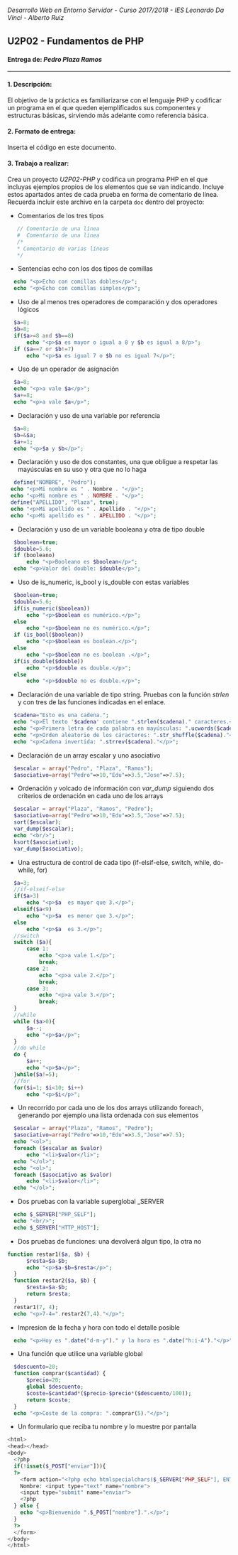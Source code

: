 ###### *Desarrollo Web en Entorno Servidor - Curso 2017/2018 - IES Leonardo Da Vinci - Alberto Ruiz*
## U2P02 - Fundamentos de PHP
#### Entrega de: *Pedro Plaza Ramos*
----
#### 1. Descripción:

El objetivo de la práctica es familiarizarse con el lenguaje PHP y codificar un programa en el que queden ejemplificados sus componentes y estructuras básicas, sirviendo más adelante como referencia básica.

#### 2. Formato de entrega:

Inserta el código en este documento.

#### 3. Trabajo a realizar:

Crea un proyecto *U2P02-PHP* y codifica un programa PHP en el que incluyas ejemplos propios de los elementos que se van indicando. Incluye estos apartados antes de cada prueba en forma de comentario de línea. Recuerda incluir este archivo en la carpeta `doc` dentro del proyecto:

* Comentarios de los tres tipos
 ```PHP
    // Comentario de una línea
    #  Comentario de una línea
    /*
    * Comentario de varias líneas
    */
 ```
* Sentencias echo con los dos tipos de comillas
```PHP
  echo "<p>Echo con comillas dobles</p>";
  echo "<p>Echo con comillas simples</p>";
```
* Uso de al menos tres operadores de comparación y dos operadores lógicos
```PHP
  $a=8;
  $b=8;
  if($a>=8 and $b==8)
      echo "<p>$a es mayor o igual a 8 y $b es igual a 8/p>";
  if ($a==7 or $b!=7)
      echo "<p>$a es igual 7 o $b no es igual 7</p>";
```
* Uso de un operador de asignación
```PHP
  $a=8;
  echo "<p>a vale $a</p>";
  $a+=8;
  echo "<p>a vale $a</p>";
```
* Declaración y uso de una variable por referencia
```PHP
  $a=8;
  $b=&$a;
  $a+=1;
  echo "<p>$a y $b</p>";
```
* Declaración y uso de dos constantes, una que obligue a respetar las mayúsculas en su uso y otra que no lo haga
```PHP
  define("NOMBRE", "Pedro");
 echo "<p>Mi nombre es " . Nombre . "</p>";
 echo "<p>Mi nombre es " . NOMBRE . "</p>";
 define("APELLIDO", "Plaza", true);
 echo "<p>Mi apellido es " . Apellido . "</p>";
 echo "<p>Mi apellido es " . APELLIDO . "</p>";
```
* Declaración y uso de un variable booleana y otra de tipo double
```PHP
  $boolean=true;
  $double=5.6;
  if (booleano)
      echo "<p>Booleano es $boolean</p>";
  echo "<p>Valor del double: $double</p>";
```
* Uso de is_numeric, is_bool y is_double con estas variables
```PHP
  $boolean=true;
  $double=5.6;
  if(is_numeric($boolean))
      echo "<p>$boolean es numérico.</p>";
  else
      echo "<p>$boolean no es numérico.</p>";
  if (is_bool($boolean))
      echo "<p>$boolean es boolean.</p>";
  else
      echo "<p>$boolean no es boolean .</p>";
  if(is_double($double))
      echo "<p>$double es double.</p>";
  else
      echo "<p>$double no es double.</p>";
```
* Declaración de una variable de tipo string. Pruebas con la función *strlen* y con tres de las funciones indicadas en el enlace.
```PHP
  $cadena="Esto es una cadena.";
  echo "<p>El texto '$cadena' contiene ".strlen($cadena)." caracteres.</p>";
  echo "<p>Primera letra de cada palabra en mayúsculas: ".ucwords($cadena," ")."</p>";
  echo "<p>Orden aleatorio de los cáracteres: ".str_shuffle($cadena)."</p>";
  echo "<p>Cadena invertida: ".strrev($cadena)."</p>";
```
* Declaración de un array escalar y uno asociativo
```PHP
  $escalar = array("Pedro", "Plaza", "Ramos");
  $asociativo=array("Pedro"=>10,"Edu"=>3.5,"Jose"=>7.5);
```
* Ordenación y volcado de información con *var_dump* siguiendo dos criterios de ordenación en cada uno de los arrays
```PHP
  $escalar = array("Plaza", "Ramos", "Pedro");
  $asociativo=array("Pedro"=>10,"Edu"=>3.5,"Jose"=>7.5);
  sort($escalar);
  var_dump($escalar);
  echo "<br/>";
  ksort($asociativo);
  var_dump($asociativo);
```
* Una estructura de control de cada tipo (if-elsif-else, switch, while, do-while, for)
```PHP
  $a=3;
  //if-elseif-else
  if($a>3)
      echo "<p>$a  es mayor que 3.</p>";
  elseif($a<9)
      echo "<p>$a  es menor que 3.</p>";
  else
      echo "<p>$a  es 3.</p>";
  //switch
  switch ($a){
      case 1:
          echo "<p>a vale 1.</p>";
          break;
      case 2:
          echo "<p>a vale 2.</p>";
          break;
      case 3:
          echo "<p>a vale 3.</p>";
          break;
  }
  //while
  while ($a>0){
      $a--;
      echo "<p>$a</p>";
  }
  //do while
  do {
      $a++;
      echo "<p>$a</p>";
  }while($a!=5);
  //for
  for($i=1; $i<10; $i++)
      echo "<p>$i</p>";
```
* Un recorrido por cada uno de los dos arrays utilizando foreach, generando por ejemplo una lista ordenada con sus elementos
```PHP
  $escalar = array("Plaza", "Ramos", "Pedro");
  $asociativo=array("Pedro"=>10,"Edu"=>3.5,"Jose"=>7.5);
  echo "<ol>";
  foreach ($escalar as $valor)
      echo "<li>$valor</li>";
  echo "</ol>";
  echo "<ol>";
  foreach ($asociativo as $valor)
      echo "<li>$valor</li>";
  echo "</ol>";
```
* Dos pruebas con la variable superglobal _SERVER
```PHP
  echo $_SERVER["PHP_SELF"];
  echo "<br/>";
  echo $_SERVER["HTTP_HOST"];
```
* Dos pruebas de funciones: una devolverá algun tipo, la otra no
```PHP
function restar1($a, $b) {
      $resta=$a-$b;
      echo "<p>$a-$b=$resta</p>";
  }
  function restar2($a, $b) {
      $resta=$a-$b;
      return $resta;
  }
  restar1(7, 4);
  echo "<p>7-4=".restar2(7,4)."</p>";
```
* Impresion de la fecha y hora con todo el detalle posible
```PHP
  echo "<p>Hoy es ".date("d-m-y")." y la hora es ".date("h:i-A")."</p>";
```
* Una función que utilice una variable global
```PHP
  $descuento=20;
  function comprar($cantidad) {
      $precio=20;
      global $descuento;
      $coste=$cantidad*($precio-$precio*($descuento/100));
      return $coste;
  }
  echo "<p>Coste de la compra: ".comprar(5)."</p>";
```
* Un formulario que reciba tu nombre y lo muestre por pantalla
```PHP
<html>
<head></head>
<body>
  <?php
  if(!isset($_POST["enviar"])){
  ?>
    <form action="<?php echo htmlspecialchars($_SERVER["PHP_SELF"], ENT_QUOTES, "UTF-8");?>" method="post">
    Nombre: <input type="text" name="nombre">
    <input type="submit" name="enviar">
    <?php
  } else {
    echo "<p>Bienvenido ".$_POST["nombre"].".</p>";
  }
  ?>
  </form>
</body>
</html>
```
